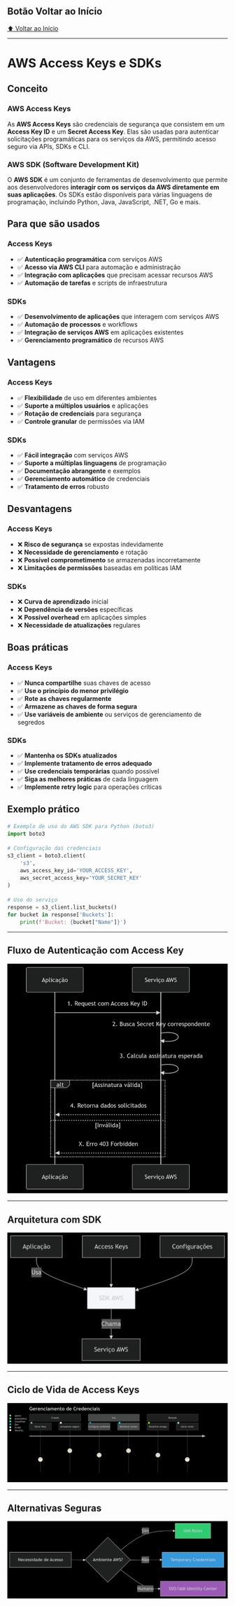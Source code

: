 ## Botão Voltar ao Início
[⬆️ Voltar ao Início](/README.md)

---

# AWS Access Keys e SDKs

## Conceito

### AWS Access Keys

As **AWS Access Keys** são credenciais de segurança que consistem em um **Access Key ID** e um **Secret Access Key**. Elas são usadas para autenticar solicitações programáticas para os serviços da AWS, permitindo acesso seguro via APIs, SDKs e CLI.

### AWS SDK (Software Development Kit)

O **AWS SDK** é um conjunto de ferramentas de desenvolvimento que permite aos desenvolvedores **interagir com os serviços da AWS diretamente em suas aplicações**. Os SDKs estão disponíveis para várias linguagens de programação, incluindo Python, Java, JavaScript, .NET, Go e mais.

## Para que são usados

### Access Keys
- ✅ **Autenticação programática** com serviços AWS
- ✅ **Acesso via AWS CLI** para automação e administração
- ✅ **Integração com aplicações** que precisam acessar recursos AWS
- ✅ **Automação de tarefas** e scripts de infraestrutura

### SDKs
- ✅ **Desenvolvimento de aplicações** que interagem com serviços AWS
- ✅ **Automação de processos** e workflows
- ✅ **Integração de serviços AWS** em aplicações existentes
- ✅ **Gerenciamento programático** de recursos AWS

## Vantagens

### Access Keys
- ✅ **Flexibilidade** de uso em diferentes ambientes
- ✅ **Suporte a múltiplos usuários** e aplicações
- ✅ **Rotação de credenciais** para segurança
- ✅ **Controle granular** de permissões via IAM

### SDKs
- ✅ **Fácil integração** com serviços AWS
- ✅ **Suporte a múltiplas linguagens** de programação
- ✅ **Documentação abrangente** e exemplos
- ✅ **Gerenciamento automático** de credenciais
- ✅ **Tratamento de erros** robusto

## Desvantagens

### Access Keys
- ❌ **Risco de segurança** se expostas indevidamente
- ❌ **Necessidade de gerenciamento** e rotação
- ❌ **Possível comprometimento** se armazenadas incorretamente
- ❌ **Limitações de permissões** baseadas em políticas IAM

### SDKs
- ❌ **Curva de aprendizado** inicial
- ❌ **Dependência de versões** específicas
- ❌ **Possível overhead** em aplicações simples
- ❌ **Necessidade de atualizações** regulares

## Boas práticas

### Access Keys
- ✅ **Nunca compartilhe** suas chaves de acesso
- ✅ **Use o princípio do menor privilégio**
- ✅ **Rote as chaves regularmente**
- ✅ **Armazene as chaves de forma segura**
- ✅ **Use variáveis de ambiente** ou serviços de gerenciamento de segredos

### SDKs
- ✅ **Mantenha os SDKs atualizados**
- ✅ **Implemente tratamento de erros adequado**
- ✅ **Use credenciais temporárias** quando possível
- ✅ **Siga as melhores práticas** de cada linguagem
- ✅ **Implemente retry logic** para operações críticas

## Exemplo prático

```python
# Exemplo de uso do AWS SDK para Python (boto3)
import boto3

# Configuração das credenciais
s3_client = boto3.client(
    's3',
    aws_access_key_id='YOUR_ACCESS_KEY',
    aws_secret_access_key='YOUR_SECRET_KEY'
)

# Uso do serviço
response = s3_client.list_buckets()
for bucket in response['Buckets']:
    print(f'Bucket: {bucket["Name"]}')
```

---

## Fluxo de Autenticação com Access Key
![Fluxo de Autenticação com Access Key](/images/Fluxo%20de%20Autenticação%20com%20Access%20Key.png)

---

## Arquitetura com SDK
![Arquitetura com SDK](/images/Arquitetura%20com%20SDK.png)

---

## Ciclo de Vida de Access Keys
![Ciclo de Vida de Access Keys](/images/Ciclo%20de%20Vida%20de%20Access%20Keys.png) 

---

## Alternativas Seguras
![Alternativas Seguras](/images/Alternativas%20Seguras.png) 



